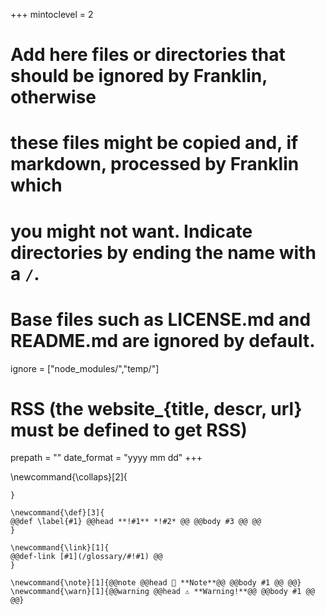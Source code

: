 <!--
Add here global page variables to use throughout your website.
-->
+++
mintoclevel = 2

# Add here files or directories that should be ignored by Franklin, otherwise
# these files might be copied and, if markdown, processed by Franklin which
# you might not want. Indicate directories by ending the name with a `/`.
# Base files such as LICENSE.md and README.md are ignored by default.
ignore = ["node_modules/","temp/"]
# RSS (the website_{title, descr, url} must be defined to get RSS)
prepath = ""
date_format = "yyyy mm dd"
+++

<!--
Add here global latex commands to use throughout your pages.
-->
\newcommand{\collaps}[2]{
~~~<button type="button" class="collapsible">~~~ #1 ~~~</button><div class="collapsiblecontent">~~~ #2 ~~~</div>~~~
}

\newcommand{\def}[3]{
@@def \label{#1} @@head **!#1** *!#2* @@ @@body #3 @@ @@
}

\newcommand{\link}[1]{
@@def-link [#1](/glossary/#!#1) @@
}

\newcommand{\note}[1]{@@note @@head 📑 **Note**@@ @@body #1 @@ @@}
\newcommand{\warn}[1]{@@warning @@head ⚠ **Warning!**@@ @@body #1 @@ @@}
